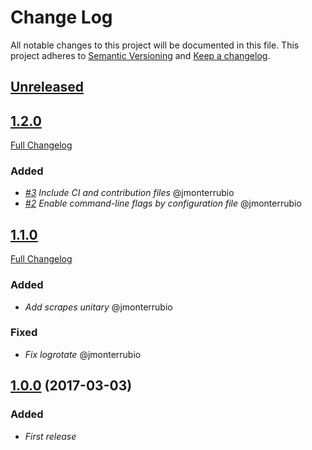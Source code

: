 # Change Log
All notable changes to this project will be documented in this file.
This project adheres to [Semantic Versioning](http://semver.org/) and [Keep a changelog](https://github.com/olivierlacan/keep-a-changelog).

## [Unreleased](https://github.com/idealista-tech/prometheus_server-role/tree/develop)

## [1.2.0](https://github.com/idealista-tech/prometheus_server-role/tree/1.2.0)
[Full Changelog](https://github.com/idealista-tech/prometheus_server-role/compare/1.1.0...1.2.0)
### Added
- *[#3](https://github.com/idealista/prometheus_server-role/issues/3) Include CI and contribution files* @jmonterrubio
- *[#2](https://github.com/idealista/prometheus_server-role/issues/2) Enable command-line flags by configuration file* @jmonterrubio

## [1.1.0](https://github.com/idealista-tech/prometheus_server-role/tree/1.1.0)
[Full Changelog](https://github.com/idealista-tech/prometheus_server-role/compare/1.0.0...1.1.0)
### Added
- *Add scrapes unitary* @jmonterrubio

### Fixed
- *Fix logrotate* @jmonterrubio

## [1.0.0](https://github.com/idealista-tech/prometheus_server-role/tree/1.0.0) (2017-03-03)
### Added
- *First release*
